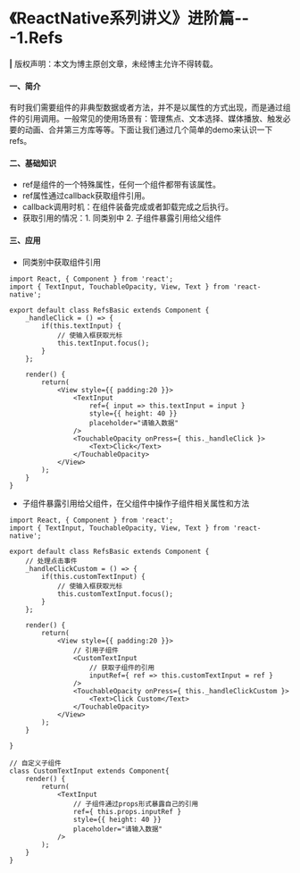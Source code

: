 # 《ReactNative系列讲义》进阶篇---1.Refs
**|** 版权声明：本文为博主原创文章，未经博主允许不得转载。

#### 一、简介
有时我们需要组件的非典型数据或者方法，并不是以属性的方式出现，而是通过组件的引用调用。一般常见的使用场景有：管理焦点、文本选择、媒体播放、触发必要的动画、合并第三方库等等。下面让我们通过几个简单的demo来认识一下refs。
#### 二、基础知识
* ref是组件的一个特殊属性，任何一个组件都带有该属性。
* ref属性通过callback获取组件引用。
* callback调用时机：在组件装备完成或者卸载完成之后执行。
* 获取引用的情况：1. 同类别中 2. 子组件暴露引用给父组件

#### 三、应用
* 同类别中获取组件引用

```
import React, { Component } from 'react';
import { TextInput, TouchableOpacity, View, Text } from 'react-native';

export default class RefsBasic extends Component {
    _handleClick = () => {
        if(this.textInput) {
            // 使输入框获取光标
            this.textInput.focus();
        }
    };

    render() {
        return(
            <View style={{ padding:20 }}>
                <TextInput
                    ref={ input => this.textInput = input }
                    style={{ height: 40 }}
                    placeholder="请输入数据"
                />
                <TouchableOpacity onPress={ this._handleClick }>
                    <Text>Click</Text>
                </TouchableOpacity>
            </View>
        );
    }
}
```

* 子组件暴露引用给父组件，在父组件中操作子组件相关属性和方法

```
import React, { Component } from 'react';
import { TextInput, TouchableOpacity, View, Text } from 'react-native';

export default class RefsBasic extends Component {
    // 处理点击事件
    _handleClickCustom = () => {
        if(this.customTextInput) {
            // 使输入框获取光标
            this.customTextInput.focus();
        }
    };

    render() {
        return(
            <View style={{ padding:20 }}>
                // 引用子组件
                <CustomTextInput
                    // 获取子组件的引用
                    inputRef={ ref => this.customTextInput = ref }
                />
                <TouchableOpacity onPress={ this._handleClickCustom }>
                    <Text>Click Custom</Text>
                </TouchableOpacity>
            </View>
        );
    }

}

// 自定义子组件
class CustomTextInput extends Component{
    render() {
        return(
            <TextInput
                // 子组件通过props形式暴露自己的引用
                ref={ this.props.inputRef }
                style={{ height: 40 }}
                placeholder="请输入数据"
            />
        );
    }
}
```



